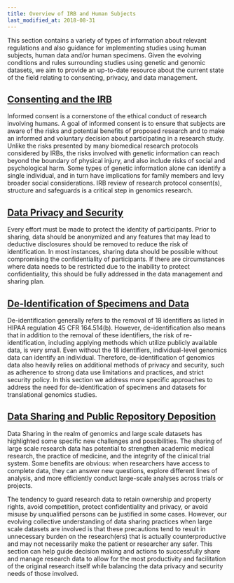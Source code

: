 ```yaml
---
title: Overview of IRB and Human Subjects
last_modified_at: 2018-08-31
---
```

This section contains a variety of types of information about relevant regulations and also guidance for implementing studies using human subjects, human data and/or human specimens.  Given the evolving conditions and rules surrounding studies using genetic and genomic datasets, we aim to provide an up-to-date resource about the current state of the field relating to consenting, privacy, and data management.  

## [Consenting and the IRB](http://sciwiki.fredhutch.org/generation/human_consentIRB/)
Informed consent is a cornerstone of the ethical conduct of research involving humans. A goal of informed consent is to ensure that subjects are aware of the risks and potential benefits of proposed research and to make an informed and voluntary decision about participating in a research study.  Unlike the risks presented by many biomedical research protocols considered by IRBs, the risks involved with genetic information can reach beyond the boundary of physical injury, and also include risks of social and psychological harm. Some types of genetic information alone can identify a single individual, and in turn have implications for family members and levy broader social considerations.  IRB review of research protocol consent(s), structure and safeguards is a critical step in genomics research.

## [Data Privacy and Security](http://sciwiki.fredhutch.org/generation/human_privacySecurity/)
Every effort must be made to protect the identity of participants.  Prior to sharing, data should be anonymized and any features that may lead to deductive disclosures should be removed to reduce the risk of identification. In most instances, sharing data should be possible without compromising the confidentiality of participants. If there are circumstances where data needs to be restricted due to the inability to protect confidentiality, this should be fully addressed in the data management and sharing plan.

## [De-Identification of Specimens and Data](http://sciwiki.fredhutch.org/generation/human_deidentification/)
De-identification generally refers to the removal of 18 identifiers as listed in HIPAA regulation 45 CFR 164.514(b). However, de-identification also means that in addition to the removal of these identifiers, the risk of re-identification, including applying methods which utilize publicly available data, is very small.  Even without the 18 identifiers, individual-level genomics data can identify an individual.  Therefore, de-identification of genomics data also heavily relies on additional methods of privacy and security, such as adherence to strong data use limitations and practices, and strict security policy.  In this section we address more specific approaches to address the need for de-identification of specimens and datasets for translational genomics studies.

## [Data Sharing and Public Repository Deposition](http://sciwiki.fredhutch.org/generation/human_shareDeposits/)
Data Sharing in the realm of genomics and large scale datasets has highlighted some specific new challenges and possibilities.  The sharing of large scale research data has potential to strengthen academic medical research, the practice of medicine, and the integrity of the clinical trial system. Some benefits are obvious: when researchers have access to complete data, they can answer new questions, explore different lines of analysis, and more efficiently conduct large-scale analyses across trials or projects.  

The tendency to guard research data to retain ownership and property rights, avoid competition, protect confidentiality and privacy, or avoid misuse by unqualified persons can be justified in some cases.  However, our evolving collective understanding of data sharing practices when large scale datasets are involved is that these precautions tend to result in unnecessary burden on the research(ers) that is actually counterproductive and may not necessarily make the patient or researcher any safer.  This section can help guide decision making and actions to successfully share and manage research data to allow for the most productivity and facilitation of the original research itself while balancing the data privacy and security needs of those involved.
